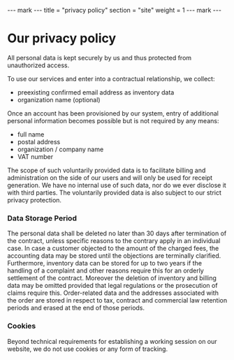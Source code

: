 --- mark ---
title = "privacy policy"
section = "site"
weight = 1
--- mark ---

# Our privacy policy

All personal data is kept securely by us and thus protected from unauthorized access.

To use our services and enter into a contractual relationship, we collect:

- preexisting confirmed email address as inventory data
- organization name (optional)

Once an account has been provisioned by our system, entry of additional personal information becomes possible but is not required by any means:


- full name
- postal address
- organization / company name
- VAT number

The scope of such voluntarily provided data is to facilitate billing and administration on the side of our users and will only be used for receipt generation. We have no internal use of such data, nor do we ever disclose it with third parties. The voluntarily provided data is also subject to our strict privacy protection.

### Data Storage Period

The personal data shall be deleted no later than 30 days after termination of the contract, unless specific reasons to the contrary apply in an individual case. In case a customer objected to the amount of the charged fees, the accounting data may be stored until the objections are terminally clarified. Furthermore, inventory data can be stored for up to two years if the handling of a complaint and other reasons require this for an orderly settlement of the contract. Moreover the deletion of inventory and billing data may be omitted provided that legal regulations or the prosecution of claims require this. Order-related data and the addresses associated with the order are stored in respect to tax, contract and commercial law retention periods and erased at the end of those periods.


### Cookies

Beyond technical requirements for establishing a working session on our website, we do not use cookies or any form of tracking.
